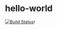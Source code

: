 # hello-world
[![Build Status](https://travis-ci.org/rmit-s3621713-nathan-tse/hello-world.svg?branch=master)](https://travis-ci.org/rmit-s3621713-nathan-tse/hello-world)r
